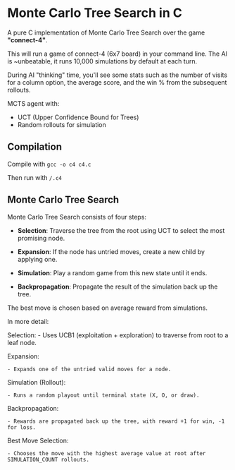 # Monte Carlo Tree Search in C

A pure C implementation of Monte Carlo Tree Search over the game **"connect-4"**.

This will run a game of connect-4 (6x7 board) in your command line. The AI is ~unbeatable, it runs 10,000 simulations by default at each turn.

During AI "thinking" time, you'll see some stats such as the number of visits for a column option, the average score, and the win % from the subsequent rollouts.

MCTS agent with:
- UCT (Upper Confidence Bound for Trees)
- Random rollouts for simulation

## **Compilation**

Compile with ```gcc -o c4 c4.c```

Then run with ```/.c4```

## Monte Carlo Tree Search

Monte Carlo Tree Search consists of four steps:

- **Selection**: Traverse the tree from the root using UCT to select the most promising node.

- **Expansion**: If the node has untried moves, create a new child by applying one.

- **Simulation**: Play a random game from this new state until it ends.

- **Backpropagation**: Propagate the result of the simulation back up the tree.

The best move is chosen based on average reward from simulations.

In more detail:

Selection:
    - Uses UCB1 (exploitation + exploration) to traverse from root to a leaf node.

Expansion:

    - Expands one of the untried valid moves for a node.

Simulation (Rollout):

    - Runs a random playout until terminal state (X, O, or draw).

Backpropagation:

    - Rewards are propagated back up the tree, with reward +1 for win, -1 for loss.

Best Move Selection:

    - Chooses the move with the highest average value at root after SIMULATION_COUNT rollouts.




